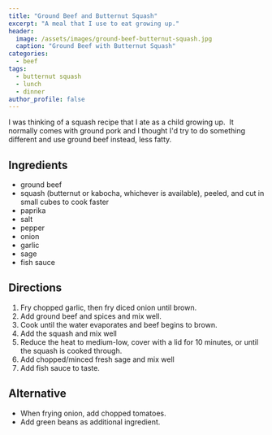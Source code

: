 ```yaml
---
title: "Ground Beef and Butternut Squash"
excerpt: "A meal that I use to eat growing up."
header:
  image: /assets/images/ground-beef-butternut-squash.jpg
  caption: "Ground Beef with Butternut Squash"
categories:
  - beef
tags:
  - butternut squash
  - lunch
  - dinner
author_profile: false
---
```


I was thinking of a squash recipe that I ate as a child growing up.  It normally comes with ground pork and I thought I'd try to do something different and use ground beef instead, less fatty.

## Ingredients

* ground beef
* squash (butternut or kabocha, whichever is available), peeled, and cut in small cubes to cook faster
* paprika
* salt
* pepper
* onion
* garlic
* sage
* fish sauce

## Directions

1. Fry chopped garlic, then fry diced onion until brown.
2. Add ground beef and spices and mix well.
3. Cook until the water evaporates and beef begins to brown.
4. Add the squash and mix well
5. Reduce the heat to medium-low, cover with a lid for 10 minutes, or until the squash is cooked through.
6. Add chopped/minced fresh sage and mix well
7. Add fish sauce to taste.

## Alternative

* When frying onion, add chopped tomatoes.
* Add green beans as additional ingredient.

